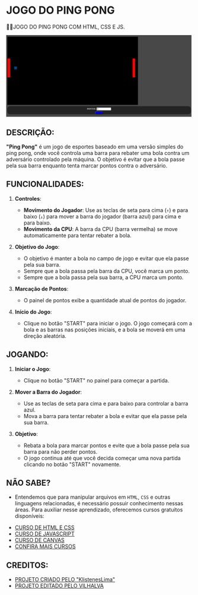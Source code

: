 # JOGO DO PING PONG
👨‍💻JOGO DO PING PONG COM HTML, CSS E JS.

<img src="FOTO.png" align="center" width="500"> <br>

## DESCRIÇÃO:
**"Ping Pong"** é um jogo de esportes baseado em uma versão simples do ping pong, onde você controla uma barra para rebater uma bola contra um adversário controlado pela máquina. O objetivo é evitar que a bola passe pela sua barra enquanto tenta marcar pontos contra o adversário.

## FUNCIONALIDADES:
1. **Controles**:
   - **Movimento do Jogador**: Use as teclas de seta para cima (`↑`) e para baixo (`↓`) para mover a barra do jogador (barra azul) para cima e para baixo.
   - **Movimento da CPU**: A barra da CPU (barra vermelha) se move automaticamente para tentar rebater a bola.

2. **Objetivo do Jogo**:
   - O objetivo é manter a bola no campo de jogo e evitar que ela passe pela sua barra.
   - Sempre que a bola passa pela barra da CPU, você marca um ponto.
   - Sempre que a bola passa pela sua barra, a CPU marca um ponto.
   
3. **Marcação de Pontos**:
   - O painel de pontos exibe a quantidade atual de pontos do jogador.

4. **Início do Jogo**:
   - Clique no botão "START" para iniciar o jogo. O jogo começará com a bola e as barras nas posições iniciais, e a bola se moverá em uma direção aleatória.

## JOGANDO:
1. **Iniciar o Jogo**:
   - Clique no botão "START" no painel para começar a partida.

2. **Mover a Barra do Jogador**:
   - Use as teclas de seta para cima e para baixo para controlar a barra azul.
   - Mova a barra para tentar rebater a bola e evitar que ela passe pela sua barra.

3. **Objetivo**:
   - Rebata a bola para marcar pontos e evite que a bola passe pela sua barra para não perder pontos.
   - O jogo continua até que você decida começar uma nova partida clicando no botão "START" novamente.

## NÃO SABE?
- Entendemos que para manipular arquivos em `HTML`, `CSS` e outras linguagens relacionadas, é necessário possuir conhecimento nessas áreas. Para auxiliar nesse aprendizado, oferecemos cursos gratuitos disponíveis:
* [CURSO DE HTML E CSS](https://github.com/VILHALVA/CURSO-DE-HTML-E-CSS)
* [CURSO DE JAVASCRIPT](https://github.com/VILHALVA/CURSO-DE-JAVASCRIPT)
* [CURSO DE CANVAS](https://github.com/VILHALVA/CURSO-DE-CANVAS)
* [CONFIRA MAIS CURSOS](https://github.com/VILHALVA?tab=repositories&q=+topic:CURSO)

## CREDITOS:
- [PROJETO CRIADO PELO "KlistenesLima"](https://github.com/KlistenesLima/Jogo-do-PingPong)
- [PROJETO EDITADO PELO VILHALVA](https://github.com/VILHALVA)
